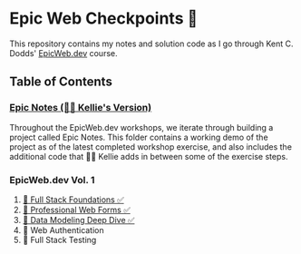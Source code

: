 # Epic Web Checkpoints 🚀

This repository contains my notes and solution code as I go through Kent C. Dodds' [EpicWeb.dev](https://www.epicweb.dev/) course.

## Table of Contents

### [Epic Notes (🧝‍♂️ Kellie's Version)](./epic-notes/)

Throughout the EpicWeb.dev workshops, we iterate through building a project called Epic Notes. This folder contains a working demo of the project as of the latest completed workshop exercise, and also includes the additional code that 🧝‍♂️ Kellie adds in between some of the exercise steps.

### EpicWeb.dev Vol. 1

1. [🔭 Full Stack Foundations ✅](./full-stack-foundations/)
2. [📝 Professional Web Forms ✅](./web-forms/)
3. [💾 Data Modeling Deep Dive ✅](./data-modeling/)
4. 🔐 Web Authentication
5. 🧪 Full Stack Testing
